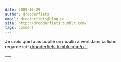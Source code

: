 ```yaml
---
date: 2009-10-29
author: drooderfiets
email: drooderfiets@blog.re
site: http://drooderfiets.tumblr.com/
tags: comment
---
```


<p>Je crois que tu as oublié un moulin à vent dans ta liste:<br />
regarde ici : <a href="http://drooderfiets.tumblr.com/post/224887410/forgotten-mill" title="http://drooderfiets.tumblr.com/post/224887410/forgotten-mill" rel="nofollow">drooderfiets.tumblr.com/p...</a></p>
---